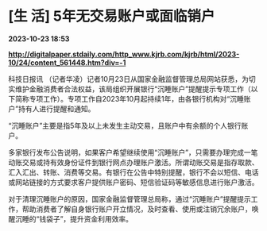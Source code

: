 # [生 活] 5年无交易账户或面临销户

**2023-10-23 18:53**

**http://digitalpaper.stdaily.com/http_www.kjrb.com/kjrb/html/2023-10/24/content_561448.htm?div=-1**

 科技日报讯 （记者华凌）记者10月23日从国家金融监督管理总局网站获悉，为切实维护金融消费者合法权益，该局组织开展银行“沉睡账户”提醒提示专项工作（以下简称专项工作）。专项工作自2023年10月起持续1年，由各银行机构对“沉睡账户”持有人进行提醒和通知。

 “沉睡账户”主要是指5年及以上未发生主动交易，且账户中有余额的个人银行账户。

 多家银行发布公告说明，如果客户希望继续使用“沉睡账户”，只需要办理完成一笔动账交易或持有效身份证件到银行网点办理账户激活。所谓动账交易是指存取款、汇入汇出、转账、消费等交易。有银行在公告中特别提醒，银行不会以短信、电话或网站链接的方式要求客户提供账户密码、短信验证码等敏感信息进行账户激活。

 对于清理沉睡账户的原因，国家金融监督管理总局称，通过“沉睡账户”提醒提示工作，帮助消费者了解自身银行账户开立情况，及时查看、使用或注销冗余账户，唤醒沉睡的“钱袋子”，提升资金利用效率。